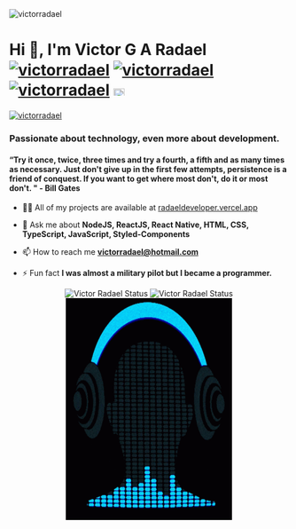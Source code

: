 <img src="https://komarev.com/ghpvc/?username=victorradael" alt="victorradael" />
<h1 align="left">Hi 👋, I'm Victor G A Radael <a href="https://linkedin.com/in/victorradael" target="blank"><img align="center" src="https://cdn-icons-png.flaticon.com/512/143/143627.png" alt="victorradael" height="20" width="20" /></a>
<a href="https://instagram.com/victorradael" target="blank"><img align="center" src="https://cdn-icons-png.flaticon.com/512/2111/2111463.png" alt="victorradael" height="20" width="20" /></a>
<a href="https://twitter.com/victorradael" target="blank"><img align="center" src="https://cdn-icons-png.flaticon.com/512/1409/1409937.png" alt="victorradael" height="20" width="20" /></a>
<a href="https://www.facebook.com/victorradaelx" target="blank"><img align="center" src="https://cdn-icons-png.flaticon.com/512/174/174848.png" height="20" width="20" /></a> </h1>

<p align="right">

<a href="https://www.codewars.com/users/victorradael" target="blank"><img align="center" src="https://www.codewars.com/users/victorradael/badges/micro" alt="victorradael"  /></a>

</p>

<h3 align="left">Passionate about technology, even more about development.</h3>

<h4 align="left">“Try it once, twice, three times and try a fourth, a fifth and as many times as necessary. Just don't give up in the first few attempts, persistence is a friend of conquest. If you want to get where most don't, do it or most don't. " - Bill Gates</h4>

- 👨‍💻 All of my projects are available at [radaeldeveloper.vercel.app](https://radaeldeveloper.vercel.app)

- 💬 Ask me about **NodeJS, ReactJS, React Native, HTML, CSS, TypeScript, JavaScript, Styled-Components**

- 📫 How to reach me **victorradael@hotmail.com**

- ⚡ Fun fact **I was almost a military pilot but I became a programmer.**

<p align="center"> 
  
  <img src="https://github-readme-stats.vercel.app/api?username=victorradael&include_all_commits=true&show_icons=true&count_private=true&theme=tokyonight" alt="Victor Radael Status"/>
  
  <img src="https://github-readme-stats.vercel.app/api/top-langs/?username=victorradael&layout=compact&theme=tokyonight" alt="Victor Radael Status"/>

  <img src="./assets/waves.gif" style="width:300px;height:400px;" alt="Victor Radael Sound"/>

</p>
